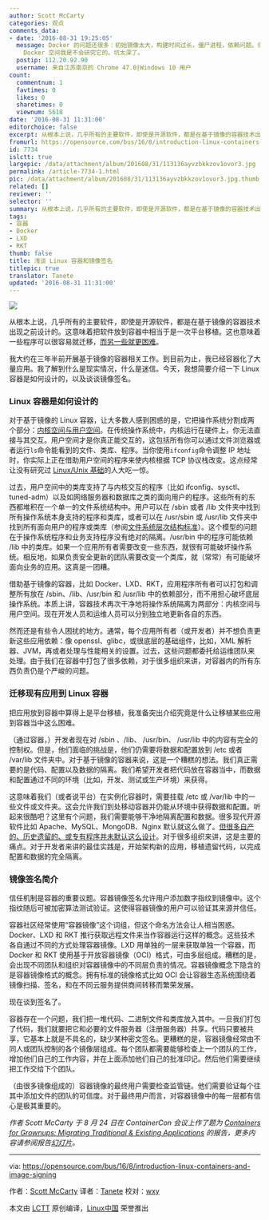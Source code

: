 ```yaml
---
author: Scott McCarty
categories: 观点
comments_data:
- date: '2016-08-31 19:25:05'
  message: Docker 的问题还很多：初始镜像太大，构建时间过长，僵尸进程，依赖问题。归根结底还是 linux 的历史遗留问题。特别是那个依赖，鬼知道在一台机器上测试正常的镜像，在其他机器上能否正常运行。如果不是为了玩儿
    Docker 空间我是不会研究它的。坑太深了。
  postip: 112.20.92.90
  username: 来自江苏南京的 Chrome 47.0|Windows 10 用户
count:
  commentnum: 1
  favtimes: 0
  likes: 0
  sharetimes: 0
  viewnum: 5618
date: '2016-08-31 11:31:00'
editorchoice: false
excerpt: 从根本上说，几乎所有的主要软件，即使是开源软件，都是在基于镜像的容器技术出现之前设计的。这意味着把软件放到容器中相当于是一次平台移植。这也意味着一些程序可以很容易就迁移，而一些就更困难。
fromurl: https://opensource.com/bus/16/8/introduction-linux-containers-and-image-signing
id: 7734
islctt: true
largepic: /data/attachment/album/201608/31/113136ayvzbkkzov1ovor3.jpg
permalink: /article-7734-1.html
pic: /data/attachment/album/201608/31/113136ayvzbkkzov1ovor3.jpg.thumb.jpg
related: []
reviewer: ''
selector: ''
summary: 从根本上说，几乎所有的主要软件，即使是开源软件，都是在基于镜像的容器技术出现之前设计的。这意味着把软件放到容器中相当于是一次平台移植。这也意味着一些程序可以很容易就迁移，而一些就更困难。
tags:
- 容器
- Docker
- LXD
- RKT
thumb: false
title: 浅谈 Linux 容器和镜像签名
titlepic: true
translator: Tanete
updated: '2016-08-31 11:31:00'
---
```


![](/data/attachment/album/201608/31/113136ayvzbkkzov1ovor3.jpg)


从根本上说，几乎所有的主要软件，即使是开源软件，都是在基于镜像的容器技术出现之前设计的。这意味着把软件放到容器中相当于是一次平台移植。这也意味着一些程序可以很容易就迁移，[而另一些就更困难](http://rhelblog.redhat.com/2016/04/21/architecting-containers-part-4-workload-characteristics-and-candidates-for-containerization/)。


我大约在三年半前开展基于镜像的容器相关工作。到目前为止，我已经容器化了大量应用。我了解到什么是现实情况，什么是迷信。今天，我想简要介绍一下 Linux 容器是如何设计的，以及谈谈镜像签名。


### Linux 容器是如何设计的


对于基于镜像的 Linux 容器，让大多数人感到困惑的是，它把操作系统分割成两个部分：[内核空间与用户空间](http://rhelblog.redhat.com/2015/07/29/architecting-containers-part-1-user-space-vs-kernel-space/)。在传统操作系统中，内核运行在硬件上，你无法直接与其交互。用户空间才是你真正能交互的，这包括所有你可以通过文件浏览器或者运行`ls`命令能看到的文件、类库、程序。当你使用`ifconfig`命令调整 IP 地址时，你实际上正在借助用户空间的程序来使内核根据 TCP 协议栈改变。这点经常让没有研究过 [Linux/Unix 基础](http://rhelblog.redhat.com/tag/architecting-containers/)的人大吃一惊。


过去，用户空间中的类库支持了与内核交互的程序（比如 ifconfig、sysctl、tuned-adm）以及如网络服务器和数据库之类的面向用户的程序。这些所有的东西都堆积在一个单一的文件系统结构中。用户可以在 /sbin 或者 /lib 文件夹中找到所有操作系统本身支持的程序和类库，或者可以在 /usr/sbin 或 /usr/lib 文件夹中找到所有面向用户的程序或类库（参阅[文件系统层次结构标准](/article-6132-1.html)）。这个模型的问题在于操作系统程序和业务支持程序没有绝对的隔离。/usr/bin 中的程序可能依赖 /lib 中的类库。如果一个应用所有者需要改变一些东西，就很有可能破坏操作系统。相反地，如果负责安全更新的团队需要改变一个类库，就（常常）有可能破坏面向业务的应用。这真是一团糟。


借助基于镜像的容器，比如 Docker、LXD、RKT，应用程序所有者可以打包和调整所有放在 /sbin、/lib、/usr/bin 和 /usr/lib 中的依赖部分，而不用担心破坏底层操作系统。本质上讲，容器技术再次干净地将操作系统隔离为两部分：内核空间与用户空间。现在开发人员和运维人员可以分别独立地更新各自的东西。


然而还是有些令人困扰的地方。通常，每个应用所有者（或开发者）并不想负责更新这些应用依赖：像 openssl、glibc，或很底层的基础组件，比如，XML 解析器、JVM，再或者处理与性能相关的设置。过去，这些问题都委托给运维团队来处理。由于我们在容器中打包了很多依赖，对于很多组织来讲，对容器内的所有东西负责仍是个严峻的问题。


### 迁移现有应用到 Linux 容器


把应用放到容器中算得上是平台移植，我准备突出介绍究竟是什么让移植某些应用到容器当中这么困难。


（通过容器，）开发者现在对 /sbin 、/lib、 /usr/bin、 /usr/lib 中的内容有完全的控制权。但是，他们面临的挑战是，他们仍需要将数据和配置放到 /etc 或者 /var/lib 文件夹中。对于基于镜像的容器来说，这是一个糟糕的想法。我们真正需要的是代码、配置以及数据的隔离。我们希望开发者把代码放在容器当中，而数据和配置通过不同的环境（比如，开发、测试或生产环境）来获得。


这意味着我们（或者说平台）在实例化容器时，需要挂载 /etc 或 /var/lib 中的一些文件或文件夹。这会允许我们到处移动容器并仍能从环境中获得数据和配置。听起来很酷吧？这里有个问题，我们需要能够干净地隔离配置和数据。很多现代开源软件比如 Apache、MySQL、MongoDB、Nginx 默认就这么做了。[但很多自产的、历史遗留的、或专有程序并未默认这么设计](http://rhelblog.redhat.com/2016/04/21/architecting-containers-part-4-workload-characteristics-and-candidates-for-containerization/)。对于很多组织来讲，这是主要的痛点。对于开发者来讲的最佳实践是，开始架构新的应用，移植遗留代码，以完成配置和数据的完全隔离。


### 镜像签名简介


信任机制是容器的重要议题。容器镜像签名允许用户添加数字指纹到镜像中。这个指纹随后可被加密算法测试验证。这使得容器镜像的用户可以验证其来源并信任。


容器社区经常使用“容器镜像”这个词组，但这个命名方法会让人相当困惑。Docker、LXD 和 RKT 推行获取远程文件来当作容器运行这样的概念。这些技术各自通过不同的方式处理容器镜像。LXD 用单独的一层来获取单独一个容器，而 Docker 和 RKT 使用基于开放容器镜像（OCI）格式，可由多层组成。糟糕的是，会出现不同团队和组织对容器镜像中的不同层负责的情况。容器镜像概念下隐含的是容器镜像格式的概念。拥有标准的镜像格式比如 OCI 会让容器生态系统围绕着镜像扫描、签名，和在不同云服务提供商间转移而繁荣发展。


现在谈到签名了。


容器存在一个问题，我们把一堆代码、二进制文件和类库放入其中。一旦我们打包了代码，我们就要把它和必要的文件服务器（注册服务器）共享。代码只要被共享，它基本上就是不具名的，缺少某种密文签名。更糟糕的是，容器镜像经常由不同人或团队控制的各个镜像层组成。每个团队都需要能够检查上一个团队的工作，增加他们自己的工作内容，并在上面添加他们自己的批准印记。然后他们需要继续把工作交给下个团队。


（由很多镜像组成的）容器镜像的最终用户需要检查监管链。他们需要验证每个往其中添加文件的团队的可信度。对于最终用户而言，对容器镜像中的每一层都有信心是极其重要的。


*作者 Scott McCarty 于 8 月 24 日在 ContainerCon 会议上作了题为 [Containers for Grownups: Migrating Traditional & Existing Applications](https://lcccna2016.sched.org/event/7JUc/containers-for-grownups-migrating-traditional-existing-applications-scott-mccarty-red-hat) 的报告，更多内容请参阅报告[幻灯片](http://schd.ws/hosted_files/lcccna2016/91/Containers%20for%20Grownups_%20Migrating%20Traditional%20%26%20Existing%20Applications.pdf)。*




---


via: <https://opensource.com/bus/16/8/introduction-linux-containers-and-image-signing>


作者：[Scott McCarty](https://opensource.com/users/fatherlinux) 译者：[Tanete](https://github.com/Tanete) 校对：[wxy](https://github.com/wxy)


本文由 [LCTT](https://github.com/LCTT/TranslateProject) 原创编译，[Linux中国](https://linux.cn/) 荣誉推出
